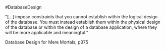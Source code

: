 #DatabaseDesign 

"[...] impose constraints that you cannot establish within the logical design of the database. You must instead establish them within the physical design of the database or within the design of a database application, where they will be more applicable and meaningful."

Database Design for Mere Mortals, p375